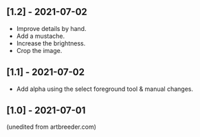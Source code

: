 ## [1.2] - 2021-07-02
- Improve details by hand.
- Add a mustache.
- Increase the brightness.
- Crop the image.

## [1.1] - 2021-07-02
- Add alpha using the select foreground tool & manual changes.

## [1.0] - 2021-07-01
(unedited from artbreeder.com)
